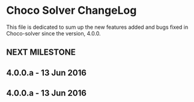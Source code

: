Choco Solver ChangeLog
======================

This file is dedicated to sum up the new features added and bugs fixed in Choco-solver since the version, 4.0.0.

NEXT MILESTONE
-------------------


4.0.0.a - 13 Jun 2016
-------------------


4.0.0.a - 13 Jun 2016
-------------------


